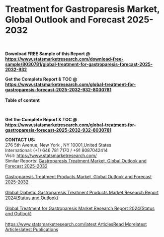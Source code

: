 <h1>Treatment for Gastroparesis Market, Global Outlook and Forecast 2025-2032</h1><br/><p><strong>Download FREE Sample of this Report @ <a href="https://www.statsmarketresearch.com/download-free-sample/8030781/global-treatment-for-gastroparesis-forecast-2025-2032-932">https://www.statsmarketresearch.com/download-free-sample/8030781/global-treatment-for-gastroparesis-forecast-2025-2032-932</a></strong></p><div><b>Get the Complete Report & TOC @ <a href="https://www.statsmarketresearch.com/global-treatment-for-gastroparesis-forecast-2025-2032-932-8030781">https://www.statsmarketresearch.com/global-treatment-for-gastroparesis-forecast-2025-2032-932-8030781</a></b></div><br><b>Table of content</b><p><br><div><b>Get the Complete Report & TOC @ <a href="https://www.statsmarketresearch.com/global-treatment-for-gastroparesis-forecast-2025-2032-932-8030781">https://www.statsmarketresearch.com/global-treatment-for-gastroparesis-forecast-2025-2032-932-8030781</a></b></div></p> <b>CONTACT US:</b><br>276 5th Avenue, New York , NY 10001,United States<br>International: (+1) 646 781 7170 / +91 8087042414<br>Visit: <a href="https://www.statsmarketresearch.com/">https://www.statsmarketresearch.com/</a><br>Similar Reports: <a href="https://www.statsmarketresearch.com/global-treatment-for-gastroparesis-forecast-2025-2032-932-8030781">Gastroparesis Treatment Market, Global Outlook and Forecast 2025-2032 </a><br/><br/><a href="https://www.statsmarketresearch.com/global-treatment-for-gastroparesis-forecast-2025-2032-932-8030781">Gastroparesis Treatment Products Market, Global Outlook and Forecast 2025-2032 </a><br/><br/><a href="https://www.statsmarketresearch.com/global-treatment-for-gastroparesis-forecast-2025-2032-932-8030781">Global Diabetic Gastroparesis Treatment Products Market Research Report 2024(Status and Outlook)</a><br/><br/><a href="https://www.statsmarketresearch.com/global-treatment-for-gastroparesis-forecast-2025-2032-932-8030781">Global Treatment for Gastroparesis Market Research Report 2024(Status and Outlook)</a><br/><br/><a href="https://gyeongbokgung.com">https://www.statsmarketresearch.com/</a><a href="https://hallyeomaritime.com">latest Articles</a><a href="https://jingwansa.com">Read More</a><a href=https://nguoiviet.jp/">latest Articles</a><a href="https://www.intelmarketresearch.com/">latest Publications</a>
